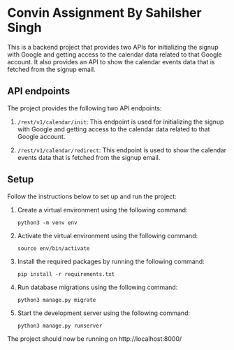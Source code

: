 # Convin Assignment By Sahilsher Singh

This is a backend project that provides two APIs for initializing the signup with Google and getting access to the calendar data related to that Google account. It also provides an API to show the calendar events data that is fetched from the signup email.

## API endpoints

The project provides the following two API endpoints:

1. `/rest/v1/calendar/init`: This endpoint is used for initializing the signup with Google and getting access to the calendar data related to that Google account.

2. `/rest/v1/calendar/redirect`: This endpoint is used to show the calendar events data that is fetched from the signup email.

## Setup

Follow the instructions below to set up and run the project:

1. Create a virtual environment using the following command:

    ```
    python3 -m venv env
    ```

2. Activate the virtual environment using the following command:

    ```
    source env/bin/activate
    ```


3. Install the required packages by running the following command:

    ```
    pip install -r requirements.txt
    ```


4. Run database migrations using the following command:

    ```
    python3 manage.py migrate
    ```


5. Start the development server using the following command:

    ```
    python3 manage.py runserver
    ```

The project should now be running on http://localhost:8000/
